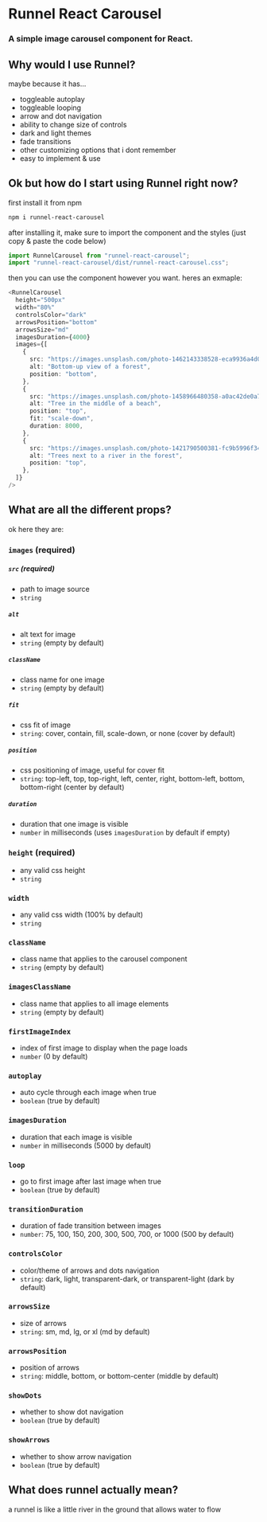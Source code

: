 # Runnel React Carousel

### A simple image carousel component for React.

## Why would I use Runnel?

maybe because it has...

- toggleable autoplay
- toggleable looping
- arrow and dot navigation
- ability to change size of controls
- dark and light themes
- fade transitions
- other customizing options that i dont remember
- easy to implement & use

## Ok but how do I start using Runnel right now?

first install it from npm

```bash
npm i runnel-react-carousel
```

after installing it, make sure to import the component and the styles (just copy & paste the code below)

```ts
import RunnelCarousel from "runnel-react-carousel";
import "runnel-react-carousel/dist/runnel-react-carousel.css";
```

then you can use the component however you want. heres an exmaple:

```ts
<RunnelCarousel
  height="500px"
  width="80%"
  controlsColor="dark"
  arrowsPosition="bottom"
  arrowsSize="md"
  imagesDuration={4000}
  images={[
    {
      src: "https://images.unsplash.com/photo-1462143338528-eca9936a4d09?q=80&w=2670&auto=format&fit=crop&ixlib=rb-4.1.0&ixid=M3wxMjA3fDB8MHxwaG90by1wYWdlfHx8fGVufDB8fHx8fA%3D%3D",
      alt: "Bottom-up view of a forest",
      position: "bottom",
    },
    {
      src: "https://images.unsplash.com/photo-1458966480358-a0ac42de0a7a?q=80&w=2670&auto=format&fit=crop&ixlib=rb-4.1.0&ixid=M3wxMjA3fDB8MHxwaG90by1wYWdlfHx8fGVufDB8fHx8fA%3D%3D",
      alt: "Tree in the middle of a beach",
      position: "top",
      fit: "scale-down",
      duration: 8000,
    },
    {
      src: "https://images.unsplash.com/photo-1421790500381-fc9b5996f343?q=80&w=1287&auto=format&fit=crop&ixlib=rb-4.1.0&ixid=M3wxMjA3fDB8MHxwaG90by1wYWdlfHx8fGVufDB8fHx8fA%3D%3D",
      alt: "Trees next to a river in the forest",
      position: "top",
    },
  ]}
/>
```

## What are all the different props?

ok here they are:

### `images` (required)

##### `src` (required)

- path to image source
- `string`

##### `alt`

- alt text for image
- `string` (empty by default)

##### `className`

- class name for one image
- `string` (empty by default)

##### `fit`

- css fit of image
- `string`: cover, contain, fill, scale-down, or none (cover by default)

##### `position`

- css positioning of image, useful for cover fit
- `string`: top-left, top, top-right, left, center, right, bottom-left, bottom, bottom-right (center by default)

##### `duration`

- duration that one image is visible
- `number` in milliseconds (uses `imagesDuration` by default if empty)

### `height` (required)

- any valid css height
- `string`

### `width`

- any valid css width (100% by default)
- `string`

### `className`

- class name that applies to the carousel component
- `string` (empty by default)

### `imagesClassName`

- class name that applies to all image elements
- `string` (empty by default)

### `firstImageIndex`

- index of first image to display when the page loads
- `number` (0 by default)

### `autoplay`

- auto cycle through each image when true
- `boolean` (true by default)

### `imagesDuration`

- duration that each image is visible
- `number` in milliseconds (5000 by default)

### `loop`

- go to first image after last image when true
- `boolean` (true by default)

### `transitionDuration`

- duration of fade transition between images
- `number`: 75, 100, 150, 200, 300, 500, 700, or 1000 (500 by default)

### `controlsColor`

- color/theme of arrows and dots navigation
- `string`: dark, light, transparent-dark, or transparent-light (dark by default)

### `arrowsSize`

- size of arrows
- `string`: sm, md, lg, or xl (md by default)

### `arrowsPosition`

- position of arrows
- `string`: middle, bottom, or bottom-center (middle by default)

### `showDots`

- whether to show dot navigation
- `boolean` (true by default)

### `showArrows`

- whether to show arrow navigation
- `boolean` (true by default)

## What does runnel actually mean?

a runnel is like a little river in the ground that allows water to flow
